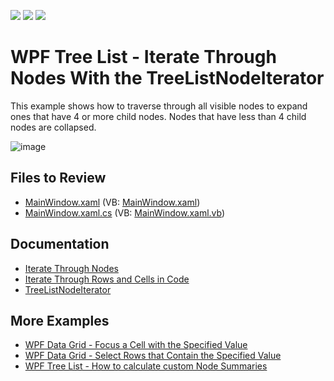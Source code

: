 <!-- default badges list -->
![](https://img.shields.io/endpoint?url=https://codecentral.devexpress.com/api/v1/VersionRange/128651735/21.1.5%2B)
[![](https://img.shields.io/badge/Open_in_DevExpress_Support_Center-FF7200?style=flat-square&logo=DevExpress&logoColor=white)](https://supportcenter.devexpress.com/ticket/details/E3102)
[![](https://img.shields.io/badge/📖_How_to_use_DevExpress_Examples-e9f6fc?style=flat-square)](https://docs.devexpress.com/GeneralInformation/403183)
<!-- default badges end -->

# WPF Tree List - Iterate Through Nodes With the TreeListNodeIterator

This example shows how to traverse through all visible nodes to expand ones that have 4 or more child nodes. Nodes that have less than 4 child nodes are collapsed.

![image](https://user-images.githubusercontent.com/65009440/193820527-6e80c18a-dc31-4ad8-a1e8-66974609b04c.png)

## Files to Review

* [MainWindow.xaml](./CS/WpfApplication1/MainWindow.xaml) (VB: [MainWindow.xaml](./VB/WpfApplication1/MainWindow.xaml))
* [MainWindow.xaml.cs](./CS/WpfApplication1/MainWindow.xaml.cs) (VB: [MainWindow.xaml.vb](./VB/WpfApplication1/MainWindow.xaml.vb))

## Documentation

* [Iterate Through Nodes](https://docs.devexpress.com/WPF/9570/controls-and-libraries/data-grid/grid-view-data-layout/nodes/iterate-through-nodes)
* [Iterate Through Rows and Cells in Code](https://docs.devexpress.com/WPF/6122/controls-and-libraries/data-grid/grid-view-data-layout/iterate-through-rows)
* [TreeListNodeIterator](https://docs.devexpress.com/WPF/DevExpress.Xpf.Grid.TreeListNodeIterator)

## More Examples

* [WPF Data Grid - Focus a Cell with the Specified Value](https://github.com/DevExpress-Examples/how-to-focus-a-cell-with-the-specified-value-e1544)
* [WPF Data Grid - Select Rows that Contain the Specified Value](https://github.com/DevExpress-Examples/how-to-select-rows-that-contain-the-specified-value-e1920)
* [WPF Tree List - How to calculate custom Node Summaries](https://github.com/DevExpress-Examples/how-to-calculate-custom-node-summaries-in-treelistview-t506349)
